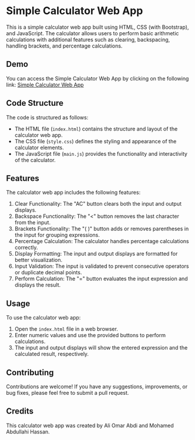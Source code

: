 # Simple Calculator Web App

This is a simple calculator web app built using HTML, CSS (with Bootstrap), and JavaScript. The calculator allows users to perform basic arithmetic calculations with additional features such as clearing, backspacing, handling brackets, and percentage calculations.

## Demo

You can access the Simple Calculator Web App by clicking on the following link: [Simple Calculator Web App](https://simplecalculatorwebapplication.netlify.app/)

## Code Structure

The code is structured as follows:

- The HTML file (`index.html`) contains the structure and layout of the calculator web app.
- The CSS file (`style.css`) defines the styling and appearance of the calculator elements.
- The JavaScript file (`main.js`) provides the functionality and interactivity of the calculator.

## Features

The calculator web app includes the following features:

1. Clear Functionality: The "AC" button clears both the input and output displays.
2. Backspace Functionality: The "<" button removes the last character from the input.
3. Brackets Functionality: The "( )" button adds or removes parentheses in the input for grouping expressions.
4. Percentage Calculation: The calculator handles percentage calculations correctly.
5. Display Formatting: The input and output displays are formatted for better visualization.
6. Input Validation: The input is validated to prevent consecutive operators or duplicate decimal points.
7. Perform Calculation: The "=" button evaluates the input expression and displays the result.

## Usage

To use the calculator web app:

1. Open the `index.html` file in a web browser.
2. Enter numeric values and use the provided buttons to perform calculations.
3. The input and output displays will show the entered expression and the calculated result, respectively.

## Contributing

Contributions are welcome! If you have any suggestions, improvements, or bug fixes, please feel free to submit a pull request.

## Credits

This calculator web app was created by Ali Omar Abdi and Mohamed Abdullahi Hassan.
